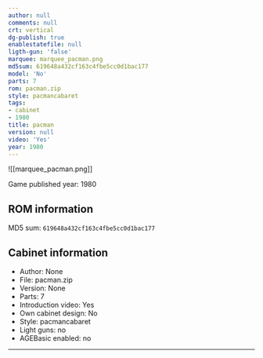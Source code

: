 ```yaml
---
author: null
comments: null
crt: vertical
dg-publish: true
enablestatefile: null
ligth-gun: 'false'
marquee: marquee_pacman.png
md5sum: 619648a432cf163c4fbe5cc0d1bac177
model: 'No'
parts: 7
rom: pacman.zip
style: pacmancabaret
tags:
- cabinet
- 1980
title: pacman
version: null
video: 'Yes'
year: 1980
---
```


![[marquee_pacman.png]]

Game published year: 1980

## ROM information

MD5 sum: `619648a432cf163c4fbe5cc0d1bac177` 

## Cabinet information

- Author: None
- File: pacman.zip
- Version: None
- Parts: 7
- Introduction video: Yes
- Own cabinet design: No
- Style: pacmancabaret
- Light guns: no
- AGEBasic enabled: no

---
